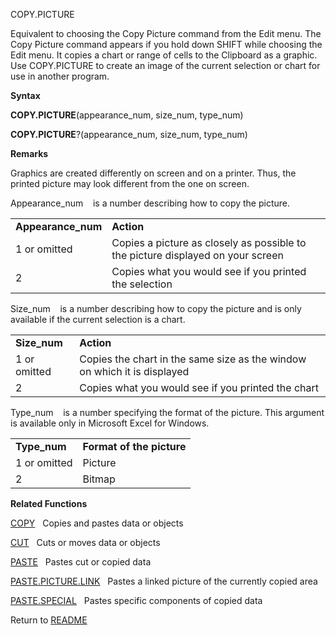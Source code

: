 COPY.PICTURE

Equivalent to choosing the Copy Picture command from the Edit menu. The
Copy Picture command appears if you hold down SHIFT while choosing the
Edit menu. It copies a chart or range of cells to the Clipboard as a
graphic. Use COPY.PICTURE to create an image of the current selection or
chart for use in another program.

**Syntax**

**COPY.PICTURE**(appearance\_num, size\_num, type\_num)

**COPY.PICTURE**?(appearance\_num, size\_num, type\_num)

**Remarks**

Graphics are created differently on screen and on a printer. Thus, the
printed picture may look different from the one on screen.

Appearance\_num    is a number describing how to copy the picture.

|                     |                                                                                 |
| ------------------- | ------------------------------------------------------------------------------- |
| **Appearance\_num** | **Action**                                                                      |
| 1 or omitted        | Copies a picture as closely as possible to the picture displayed on your screen |
| 2                   | Copies what you would see if you printed the selection                          |

Size\_num    is a number describing how to copy the picture and is only
available if the current selection is a chart.

|               |                                                                          |
| ------------- | ------------------------------------------------------------------------ |
| **Size\_num** | **Action**                                                               |
| 1 or omitted  | Copies the chart in the same size as the window on which it is displayed |
| 2             | Copies what you would see if you printed the chart                       |

Type\_num    is a number specifying the format of the picture. This
argument is available only in Microsoft Excel for Windows.

|               |                           |
| ------------- | ------------------------- |
| **Type\_num** | **Format of the picture** |
| 1 or omitted  | Picture                   |
| 2             | Bitmap                    |

**Related Functions**

[COPY](COPY.md)   Copies and pastes data or objects

[CUT](CUT.md)   Cuts or moves data or objects

[PASTE](PASTE.md)   Pastes cut or copied data

[PASTE.PICTURE.LINK](PASTE.PICTURE.LINK.md)   Pastes a linked picture of the currently copied
area

[PASTE.SPECIAL](PASTE.SPECIAL.md)   Pastes specific components of copied data



Return to [README](README.md)


